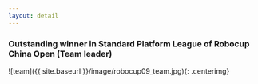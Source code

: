 ```yaml
---
layout: detail
---
```

### Outstanding winner in Standard Platform League of Robocup China Open (Team leader)

![team]({{ site.baseurl }}/image/robocup09_team.jpg){: .centerimg}
